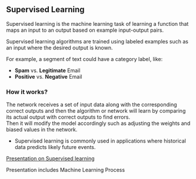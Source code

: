 ## Supervised Learning

Supervised learning is the machine learning task of learning a function that maps an input to an output based on example input-output pairs. 

Supervised learning algorithms are trained using labeled examples such as an input where the desired output is known.

For example, a segment of text could have a category label, like:
* **Spam** vs. **Legitimate** Email
* **Positive** vs. **Negative** Email

### How it works?

The network receives a set of input data along with the corresponding correct outputs and then the algorithm or network will learn by comparing its actual output with correct outputs to find errors.     
Then it will modify the model accordingly such as adjusting the weights and biased values in the network.

* Supervised learning is commonly used in applications where historical data predicts likely future events.

[Presentation on Supervised learning](./Python-DS-Presentations/Intro-to-Machine-Learning.pdf)

Presentation includes Machine Learning Process

